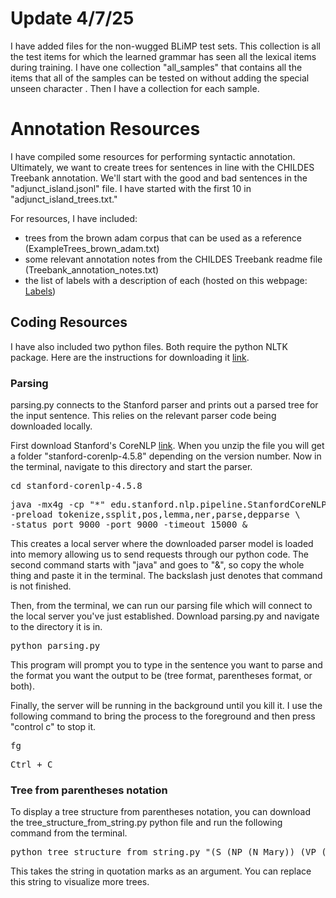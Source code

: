 # Update 4/7/25
I have added files for the non-wugged BLiMP test sets. This collection
is all the test items for which the learned grammar has seen all the
lexical items during training. I have one collection "all_samples" that
contains all the items that all of the samples can be tested on without
adding the special unseen character <WUG>. Then I have a collection for
each sample. 

# Annotation Resources
I have compiled some resources for performing syntactic annotation.
Ultimately, we want to create trees for sentences in line with the CHILDES
Treebank annotation. We'll start with the good and bad sentences in the 
"adjunct_island.jsonl" file. I have started with the first 10 in 
"adjunct_island_trees.txt." 

For resources, I have included: 
- trees from the brown adam corpus that can be used as a reference 
(ExampleTrees_brown_adam.txt) 
- some relevant annotation notes from the CHILDES Treebank readme file 
(Treebank_annotation_notes.txt) 
- the list of labels with a description of each (hosted on this webpage: 
[Labels](https://nielswd23.github.io/annotation_resources/)) 


## Coding Resources 
I have also included two python files. Both require the python NLTK package. 
Here are the instructions for downloading it 
[link](https://www.nltk.org/install.html).

### Parsing
parsing.py connects to the Stanford 
parser and prints out a parsed tree for the input sentence. This relies on 
the relevant parser code being downloaded locally.    

First download Stanford's CoreNLP [link](https://stanfordnlp.github.io/CoreNLP/).
When you unzip the file you will get a folder "stanford-corenlp-4.5.8" 
depending on the version number. Now in the terminal, navigate to this 
directory and start the parser.

<pre>cd stanford-corenlp-4.5.8</pre> 
<pre>java -mx4g -cp "*" edu.stanford.nlp.pipeline.StanfordCoreNLPServer \
-preload tokenize,ssplit,pos,lemma,ner,parse,depparse \ 
-status_port 9000 -port 9000 -timeout 15000 & </pre>

This creates a local server where the downloaded parser model is loaded 
into memory allowing us to send requests through our python code. The second 
command starts with "java" and goes to "&", so copy the whole thing and paste
it in the terminal. The backslash just denotes that command is not finished.

Then, from the terminal, we can run our parsing file which will connect to 
the local server you've just established. Download parsing.py and navigate 
to the directory it is in. 

<pre>python parsing.py </pre>

This program will prompt you to type in the sentence you want to parse and the 
format you want the output to be (tree format, parentheses format, or both). 

Finally, the server will be running in the background until you kill it. I use
the following command to bring the process to the foreground and then press
"control c" to stop it.

<pre>fg</pre> 
<pre>Ctrl + C </pre>  

### Tree from parentheses notation
To display a tree structure from parentheses notation, you can download the 
tree_structure_from_string.py python file and run the following command from
the terminal.

<pre>python tree_structure_from_string.py "(S (NP (N Mary)) (VP (V slept)))" </pre>

This takes the string in quotation marks as an argument. You can replace this 
string to visualize more trees. 
